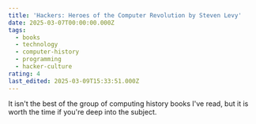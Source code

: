 ```yaml
---
title: 'Hackers: Heroes of the Computer Revolution by Steven Levy'
date: 2025-03-07T00:00:00.000Z
tags:
  - books
  - technology
  - computer-history
  - programming
  - hacker-culture
rating: 4
last_edited: 2025-03-09T15:33:51.000Z
---
```

It isn't the best of the group of computing history books I've read, but it is worth the time if you're deep into the subject.
